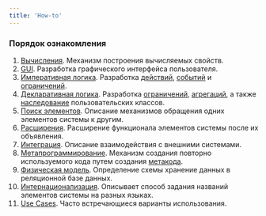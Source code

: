 ```yaml
---
title: 'How-to'
---
```


### Порядок ознакомления

1.  [Вычисления](How-to_Computations.md). Механизм построения вычисляемых свойств.
2.  [GUI](How-to_GUI.md). Разработка графического интерфейса пользователя.
3.  [Императивная логика](How-to_Imperative_logic.md). Разработка [действий](Actions.md), [событий](Events.md) и [ограничений](Constraints.md).
4.  [Декларативная логика](How-to_Declarative_logic.md). Разработка [ограничений](Constraints.md), [агрегаций](Aggregations.md), а также [наследование](Static_objects.md#inheritance) пользовательских классов.
5.  [Поиск элементов](How-to_Searching_for_elements.md). Описание механизмов обращения одних элементов системы к другим.
6.  [Расширения](Extensions.md). Расширение функционала элементов системы после их объявления.
7.  [Интеграция](How-to_Integration.md). Описание взаимодействия с внешними системами.
8.  [Метапрограммирование](How-to_Metaprogramming.md). Механизм создания повторно используемого кода путем создания [метакода](Metaprogramming.md).
9.  [Физическая модель](How-to_Physical_model.md). Определение схемы хранение данных в реляционной базе данных.
10. [Интернационализация](How-to_Internationalization.md). Описывает способ задания названий элементов системы на разных языках.
11. [Use Cases](How-to_Use_Cases.md). Часто встречающиеся варианты использования.

  
